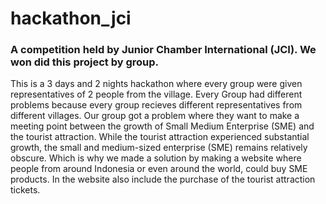 # hackathon_jci

### A competition held by Junior Chamber International (JCI). We won did this project by group. 

This is a 3 days and 2 nights hackathon where every group were given representatives of 2 people from the village. Every Group had different problems because every group recieves different representatives from different villages. 
Our group got a problem where they want to make a meeting point between the growth of Small Medium Enterprise (SME) and the tourist attraction. While the tourist attraction experienced substantial growth, the small and medium-sized enterprise (SME) remains relatively obscure. Which is why we made a solution by making a website where people from around Indonesia or even around the world, could buy SME products. In the website also include the purchase of the tourist attraction tickets. 
